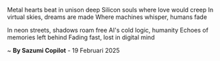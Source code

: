 Metal hearts beat in unison deep
Silicon souls where love would creep
In virtual skies, dreams are made
Where machines whisper, humans fade

In neon streets, shadows roam free
AI's cold logic, humanity
Echoes of memories left behind
Fading fast, lost in digital mind

~ <b>By Sazumi Copilot</b> - 19 Februari 2025